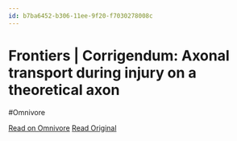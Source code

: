 ```yaml
---
id: b7ba6452-b306-11ee-9f20-f7030278008c
---
```


# Frontiers | Corrigendum: Axonal transport during injury on a theoretical axon
#Omnivore

[Read on Omnivore](https://omnivore.app/me/frontiers-corrigendum-axonal-transport-during-injury-on-a-theore-18d092148be)
[Read Original](https://www.frontiersin.org/articles/10.3389/fncel.2023.1357885)

